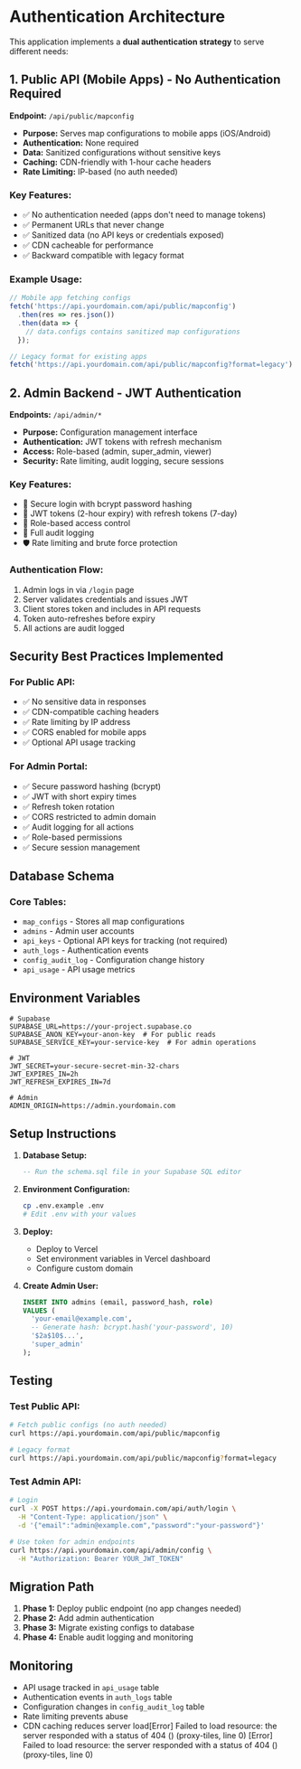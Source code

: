 # Authentication Architecture

This application implements a **dual authentication strategy** to serve different needs:

## 1. Public API (Mobile Apps) - No Authentication Required

**Endpoint:** `/api/public/mapconfig`

- **Purpose:** Serves map configurations to mobile apps (iOS/Android)
- **Authentication:** None required
- **Data:** Sanitized configurations without sensitive keys
- **Caching:** CDN-friendly with 1-hour cache headers
- **Rate Limiting:** IP-based (no auth needed)

### Key Features:
- ✅ No authentication needed (apps don't need to manage tokens)
- ✅ Permanent URLs that never change
- ✅ Sanitized data (no API keys or credentials exposed)
- ✅ CDN cacheable for performance
- ✅ Backward compatible with legacy format

### Example Usage:
```javascript
// Mobile app fetching configs
fetch('https://api.yourdomain.com/api/public/mapconfig')
  .then(res => res.json())
  .then(data => {
    // data.configs contains sanitized map configurations
  });

// Legacy format for existing apps
fetch('https://api.yourdomain.com/api/public/mapconfig?format=legacy')
```

## 2. Admin Backend - JWT Authentication

**Endpoints:** `/api/admin/*`

- **Purpose:** Configuration management interface
- **Authentication:** JWT tokens with refresh mechanism
- **Access:** Role-based (admin, super_admin, viewer)
- **Security:** Rate limiting, audit logging, secure sessions

### Key Features:
- 🔐 Secure login with bcrypt password hashing
- 🔑 JWT tokens (2-hour expiry) with refresh tokens (7-day)
- 👥 Role-based access control
- 📝 Full audit logging
- 🛡️ Rate limiting and brute force protection

### Authentication Flow:
1. Admin logs in via `/login` page
2. Server validates credentials and issues JWT
3. Client stores token and includes in API requests
4. Token auto-refreshes before expiry
5. All actions are audit logged

## Security Best Practices Implemented

### For Public API:
- ✅ No sensitive data in responses
- ✅ CDN-compatible caching headers
- ✅ Rate limiting by IP address
- ✅ CORS enabled for mobile apps
- ✅ Optional API usage tracking

### For Admin Portal:
- ✅ Secure password hashing (bcrypt)
- ✅ JWT with short expiry times
- ✅ Refresh token rotation
- ✅ CORS restricted to admin domain
- ✅ Audit logging for all actions
- ✅ Role-based permissions
- ✅ Secure session management

## Database Schema

### Core Tables:
- `map_configs` - Stores all map configurations
- `admins` - Admin user accounts
- `api_keys` - Optional API keys for tracking (not required)
- `auth_logs` - Authentication events
- `config_audit_log` - Configuration change history
- `api_usage` - API usage metrics

## Environment Variables

```env
# Supabase
SUPABASE_URL=https://your-project.supabase.co
SUPABASE_ANON_KEY=your-anon-key  # For public reads
SUPABASE_SERVICE_KEY=your-service-key  # For admin operations

# JWT
JWT_SECRET=your-secure-secret-min-32-chars
JWT_EXPIRES_IN=2h
JWT_REFRESH_EXPIRES_IN=7d

# Admin
ADMIN_ORIGIN=https://admin.yourdomain.com
```

## Setup Instructions

1. **Database Setup:**
   ```sql
   -- Run the schema.sql file in your Supabase SQL editor
   ```

2. **Environment Configuration:**
   ```bash
   cp .env.example .env
   # Edit .env with your values
   ```

3. **Deploy:**
   - Deploy to Vercel
   - Set environment variables in Vercel dashboard
   - Configure custom domain

4. **Create Admin User:**
   ```sql
   INSERT INTO admins (email, password_hash, role) 
   VALUES (
     'your-email@example.com',
     -- Generate hash: bcrypt.hash('your-password', 10)
     '$2a$10$...',
     'super_admin'
   );
   ```

## Testing

### Test Public API:
```bash
# Fetch public configs (no auth needed)
curl https://api.yourdomain.com/api/public/mapconfig

# Legacy format
curl https://api.yourdomain.com/api/public/mapconfig?format=legacy
```

### Test Admin API:
```bash
# Login
curl -X POST https://api.yourdomain.com/api/auth/login \
  -H "Content-Type: application/json" \
  -d '{"email":"admin@example.com","password":"your-password"}'

# Use token for admin endpoints
curl https://api.yourdomain.com/api/admin/config \
  -H "Authorization: Bearer YOUR_JWT_TOKEN"
```

## Migration Path

1. **Phase 1:** Deploy public endpoint (no app changes needed)
2. **Phase 2:** Add admin authentication
3. **Phase 3:** Migrate existing configs to database
4. **Phase 4:** Enable audit logging and monitoring

## Monitoring

- API usage tracked in `api_usage` table
- Authentication events in `auth_logs` table
- Configuration changes in `config_audit_log` table
- Rate limiting prevents abuse
- CDN caching reduces server load[Error] Failed to load resource: the server responded with a status of 404 () (proxy-tiles, line 0)
[Error] Failed to load resource: the server responded with a status of 404 () (proxy-tiles, line 0)